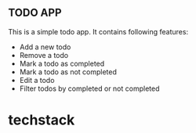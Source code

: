 
## TODO APP

This is a simple todo app.
It contains following features:

- Add a new todo
- Remove a todo
- Mark a todo as completed
- Mark a todo as not completed
- Edit a todo
- Filter todos by completed or not completed

# techstack 


